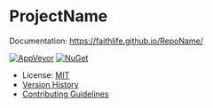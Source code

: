 # ProjectName

Documentation: https://faithlife.github.io/RepoName/

[![AppVeyor](https://img.shields.io/appveyor/ci/Faithlife/reponame/master.svg)](https://ci.appveyor.com/project/Faithlife/reponame) [![NuGet](https://img.shields.io/nuget/v/ProjectName.svg)](https://www.nuget.org/packages/ProjectName)

* License: [MIT](LICENSE)
* [Version History](VersionHistory.md)
* [Contributing Guidelines](CONTRIBUTING.md)
